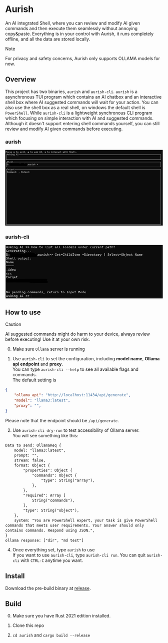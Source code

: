 # Aurish
An AI integrated Shell, where you can review and modify AI given commands and then execute them seamlessly without annoying copy&paste. Everything is in your control with Aurish, it runs completely offline, and all the data are stored locally.

> [!NOTE]
> For privacy and safety concerns, Aurish only supports OLLAMA models for now.

## Overview
This project has two binaries, `aurish` and `aurish-cli`. `aurish` is a asynchronous TUI program which contains an AI chatbox and an interactive shell box where AI suggested commands will wait for your action. You can also use the shell box as a real shell, on windows the default shell is `PowerShell`. While `aurish-cli` is a lightweight synchronous CLI program which focusing on simple interaction with AI and suggested commands. Although it doesn't support entering shell commands yourself, you can still review and modify AI given commands before executing. 
### aurish
![aurish overview](./aurish-overview.png)
### aurish-cli
![aurish-cli overview](./aurish-cli-overview.png)

## How to use
> [!CAUTION]
> AI suggested commands might do harm to your device, always review before executing!
> Use it at your own risk.
0. Make sure `Ollama` server is running  

1. Use `aurish-cli` to set the configuration, including **model name**, **Ollama api endpoint** and **proxy**.  
You can type `aurish-cli --help` to see all available flags and commands.  
The default setting is
```json
{
	"ollama_api": "http://localhost:11434/api/generate",
	"model": "llama3:latest",
	"proxy": "",
}
```
Please note that the endpoint should be `/api/generate`.  

2. Use `aurish-cli dry-run` to test accessibility of Ollama server.  
You will see something like this:

```
Data to send: OllamaReq {
    model: "llama3:latest",
    prompt: "",
    stream: false,
    format: Object {
        "properties": Object {
            "commands": Object {
                "type": String("array"),
            },
        },
        "required": Array [
            String("commands"),
        ],
        "type": String("object"),
    },
    system: "You are PowerShell expert, your task is give PowerShell commands that meets user requirements. Your answer should only contains commands. Respond using JSON.",
}
ollama response: ["dir", "md test"]
```


4. Once everything set, type `aurish` to use  
   If you want to use `aurish-cli`, type `aurish-cli run`. You can quit `aurish-cli` with `CTRL-C` anytime you want. 


## Install
Download the pre-build binary at [release](https://github.com/DaZuo0122/aurish/releases).  

## Build 
0. Make sure you have Rust 2021 edition installed. 

1. Clone this repo

3. `cd aurish` and `cargo build --release`
